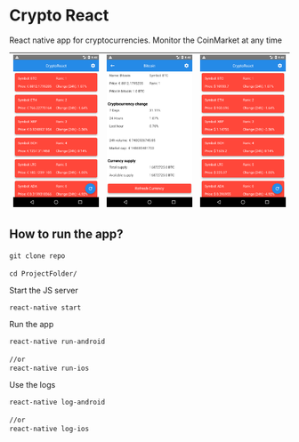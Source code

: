 # Crypto React

React native app for cryptocurrencies. Monitor the CoinMarket at any time

|![Screenshot](https://github.com/valdio/CryptoReact/blob/master/Screenshots/Screenshot_1518983327.png)|![Screenshot](https://github.com/valdio/CryptoReact/blob/master/Screenshots/Screenshot_1518983338.png)|![Screenshot](https://github.com/valdio/CryptoReact/blob/master/Screenshots/Screenshot_1518983312.png)|
| ------------- | ------------- | ------------- |



## How to run the app?

```
git clone repo

cd ProjectFolder/
```

Start the JS server

```
react-native start
```

Run the app

```
react-native run-android

//or
react-native run-ios
```


Use the logs
```
react-native log-android

//or
react-native log-ios
```
